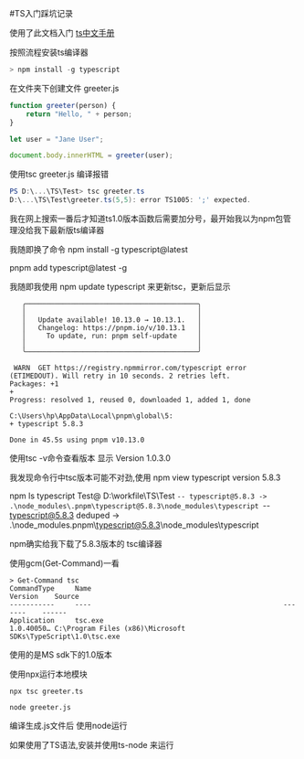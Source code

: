 #TS入门踩坑记录

使用了此文档入门
[ts中文手册](https://typescript.bootcss.com/tutorials/typescript-in-5-minutes.html)

按照流程安装ts编译器

```Powershell
> npm install -g typescript
```

在文件夹下创建文件 greeter.js
```typescript
function greeter(person) {
    return "Hello, " + person;
}

let user = "Jane User";

document.body.innerHTML = greeter(user);
```

使用tsc greeter.js
编译报错
```powershell
PS D:\...\TS\Test> tsc greeter.ts
D:\...\TS\Test\greeter.ts(5,5): error TS1005: ';' expected.
```
我在网上搜索一番后才知道ts1.0版本函数后需要加分号，最开始我以为npm包管理没给我下最新版ts编译器

我随即换了命令
npm install -g typescript@latest

pnpm add typescript@latest -g

我随即我使用 npm update typescript 来更新tsc，更新后显示
```shell
   ╭──────────────────────────────────────────╮
   │                                          │
   │   Update available! 10.13.0 → 10.13.1.   │
   │   Changelog: https://pnpm.io/v/10.13.1   │
   │     To update, run: pnpm self-update     │
   │                                          │
   ╰──────────────────────────────────────────╯

 WARN  GET https://registry.npmmirror.com/typescript error (ETIMEDOUT). Will retry in 10 seconds. 2 retries left.
Packages: +1
+
Progress: resolved 1, reused 0, downloaded 1, added 1, done

C:\Users\hp\AppData\Local\pnpm\global\5:
+ typescript 5.8.3

Done in 45.5s using pnpm v10.13.0
```
使用tsc -v命令查看版本
显示 Version 1.0.3.0

我发现命令行中tsc版本可能不对劲,使用
npm view typescript version
5.8.3

npm ls typescript
Test@ D:\workfile\TS\Test
`-- typescript@5.8.3 -> .\node_modules\.pnpm\typescript@5.8.3\node_modules\typescript
  `-- typescript@5.8.3 deduped -> .\node_modules\.pnpm\typescript@5.8.3\node_modules\typescript

npm确实给我下载了5.8.3版本的 tsc编译器

使用gcm(Get-Command)一看
```shell
> Get-Command tsc                      
CommandType     Name                                               Version    Source
-----------     ----                                               -------    ------
Application     tsc.exe                                            1.0.40050… C:\Program Files (x86)\Microsoft SDKs\TypeScript\1.0\tsc.exe     
```
使用的是MS sdk下的1.0版本

使用npx运行本地模块
```shell
npx tsc greeter.ts

node greeter.js
```
编译生成.js文件后
使用node运行

如果使用了TS语法,安装并使用ts-node 来运行

